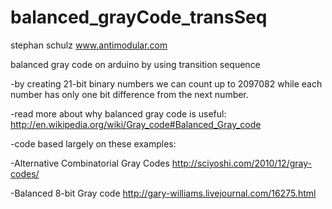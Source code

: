 balanced_grayCode_transSeq
==========================
stephan schulz
www.antimodular.com

balanced gray code on arduino by using transition sequence

-by creating 21-bit binary numbers we can count up to 2097082 while each number has only one bit difference from the next number.



-read more about why balanced gray code is useful:
http://en.wikipedia.org/wiki/Gray_code#Balanced_Gray_code


-code based largely on these examples:

  -Alternative Combinatorial Gray Codes
http://sciyoshi.com/2010/12/gray-codes/

  -Balanced 8-bit Gray code
http://gary-williams.livejournal.com/16275.html
